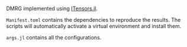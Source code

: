 DMRG implemented using [ITensors.jl](https://github.com/ITensor/ITensors.jl).

`Manifest.toml` contains the dependencies to reproduce the results. The scripts will automatically activate a virtual environment and install them.

`args.jl` contains all the configurations.
